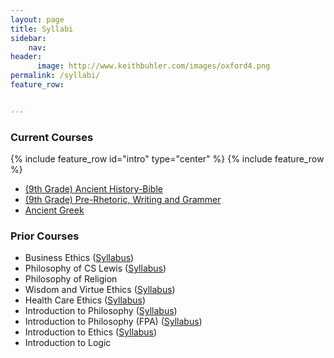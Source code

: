 ```yaml
---
layout: page
title: Syllabi
sidebar:
    nav: 
header:
      image: http://www.keithbuhler.com/images/oxford4.png
permalink: /syllabi/
feature_row:


---
```


### Current Courses

{% include feature_row id="intro" type="center" %}
{% include feature_row %}



- [(9th Grade) Ancient History-Bible](/history)
- [(9th Grade) Pre-Rhetoric, Writing and Grammer](/rhetoric)
- [Ancient Greek](/greek)


### Prior Courses

- Business Ethics ([Syllabus](/syllabus334))  
- Philosophy of CS Lewis ([Syllabus](/syllabus251))  
- Philosophy of Religion    
- Wisdom and Virtue Ethics  ([Syllabus](/syllabus-S2016-293-wisdom))   
- Health Care Ethics ([Syllabus](/syllabus-S2016-305-health-care))             
- Introduction to Philosophy ([Syllabus](/syllabus200))  
- Introduction to Philosophy (FPA) ([Syllabus](http://www.keithbuhler.com/intro))
- Introduction to Ethics ([Syllabus](https://docs.google.com/document/d/1u2FI836N6FcWWs2I5BrbLF1tQav9wjcDJiOU0bRkfRw/edit))     
- Introduction to Logic   



